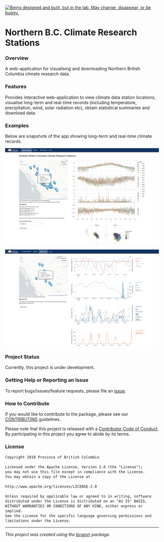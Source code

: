 <a id="devex-badge" rel="Exploration" href="https://github.com/BCDevExchange/assets/blob/master/README.md"><img alt="Being designed and built, but in the lab. May change, disappear, or be buggy." style="border-width:0" src="https://assets.bcdevexchange.org/images/badges/exploration.svg" title="Being designed and built, but in the lab. May change, disappear, or be buggy." /></a>

Northern B.C. Climate Research Stations
=====

### Overview

A web-application for visualising and downloading Northern British Columbia climate research data.

### Features

Provides interactive web-application to view climate data station locations, visualise long-term and real-time records (including temperature, precipitation, wind, solar radiation etc), obtain statistical summaries and download data.

### Examples

Below are snapshots of the app showing long-term and real-time climate records.

![](tools/readme/Example_main.png)


![](tools/readme/Example_rt.png)

### Project Status

Currently, this project is under development.

### Getting Help or Reporting an Issue

To report bugs/issues/feature requests, please file an [issue](https://github.com/bcgov/nbcclim/issues/).

### How to Contribute

If you would like to contribute to the package, please see our [CONTRIBUTING](CONTRIBUTING.md) guidelines.

Please note that this project is released with a [Contributor Code of Conduct](CODE_OF_CONDUCT.md). By participating in this project you agree to abide by its terms.

### License

    Copyright 2018 Province of British Columbia

    Licensed under the Apache License, Version 2.0 (the "License");
    you may not use this file except in compliance with the License.
    You may obtain a copy of the License at

    http://www.apache.org/licenses/LICENSE-2.0

    Unless required by applicable law or agreed to in writing, software distributed under the License is distributed on an "AS IS" BASIS,
    WITHOUT WARRANTIES OR CONDITIONS OF ANY KIND, either express or implied.
    See the License for the specific language governing permissions and limitations under the License.

------------------------------------------------------------------------

*This project was created using the [bcgovr](https://github.com/bcgov/bcgovr) package.*
